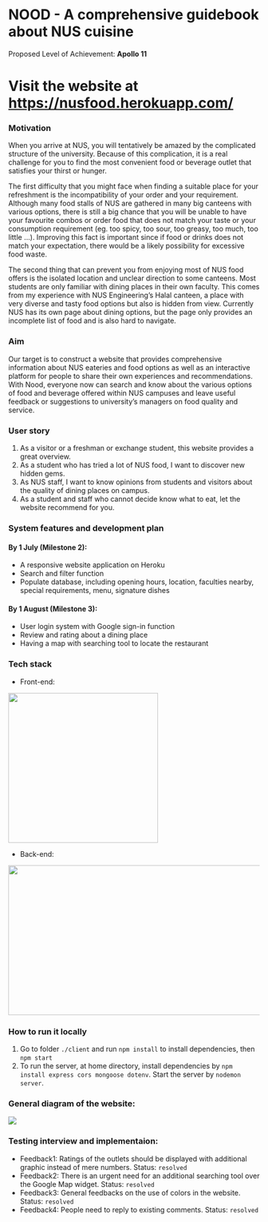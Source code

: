 NOOD - A comprehensive guidebook about NUS cuisine
==================================================
Proposed Level of Achievement: **Apollo 11**

# Visit the website at https://nusfood.herokuapp.com/

### Motivation

When you arrive at NUS, you will tentatively be amazed by the complicated structure of the university. Because of this complication, it is a real challenge for you to find the most convenient food or beverage outlet that satisfies your thirst or hunger.

The first difficulty that you might face when finding a suitable place for your refreshment is the incompatibility of your order and your requirement. Although many food stalls of NUS are gathered in many big canteens with various options, there is still a big chance that you will be unable to have your favourite combos or order food that does not match your taste or your consumption requirement (eg. too spicy, too sour, too greasy, too much, too little …). Improving this fact is important since if food or drinks does not match your expectation, there would be a likely possibility for excessive food waste.  

The second thing that can prevent you from enjoying most of NUS food offers is the isolated location and unclear direction to some canteens. Most students are only familiar with dining places in their own faculty. This comes from my experience with NUS Engineering’s Halal canteen, a place with very diverse and tasty food options but also is hidden from view. Currently NUS has its own page about dining options, but the page only provides an incomplete  list of food and is also hard to navigate.

### Aim

Our target is to construct a website that provides comprehensive information about NUS eateries and food options as well as an interactive platform for people to share their own experiences and recommendations.  With Nood, everyone now can search and know about the various options of food and beverage offered within NUS campuses and leave useful feedback or suggestions to university’s managers on food quality and service. 

### User story
1. As a visitor or a freshman or exchange student, this website provides a great overview.
2. As a student who has tried a lot of NUS food, I want to discover new hidden gems.
3. As NUS staff, I want to know opinions from students and visitors about the quality of dining places on campus.
4. As a student and staff who cannot decide know what to eat, let the website recommend for you.

### System features and development plan

#### By 1 July (Milestone 2):
- A responsive website application on Heroku
- Search and filter function
- Populate database, including opening hours, location, faculties nearby, special requirements, menu, signature dishes
#### By 1 August (Milestone 3):
- User login system with Google sign-in function
- Review and rating about a dining place
- Having a map with searching tool to locate the restaurant

### Tech stack
- Front-end:
<img src = "https://www.nicepng.com/png/detail/222-2229500_html5-vector-javascript-html-css-javascript-bootstrap.png" width = "300" height = "300" align-text = "center">

- Back-end:
<img src = "https://hevodata.com/blog/wp-content/uploads/2017/09/mn.png" width = "900" height = "300" align-text = "center">

### How to run it locally
1. Go to folder `./client` and run `npm install` to install dependencies, then `npm start`
2. To run the server, at home directory, install dependencies by `npm install express cors mongoose dotenv`. Start the server by `nodemon server`.

### General diagram of the website: 

<img src = "https://github.com/longngng/Nood/blob/master/client/public/images/Nood_diagram.png">

### Testing interview and implementaion: 

- Feedback1: Ratings of the outlets should be displayed with additional graphic instead of mere numbers. Status: `resolved`
- Feedback2: There is an urgent need for an additional searching tool over the Google Map widget. Status: `resolved`
- Feedback3: General feedbacks on the use of colors in the website. Status: `resolved`
- Feedback4: People need to reply to existing comments. Status: `resolved`
